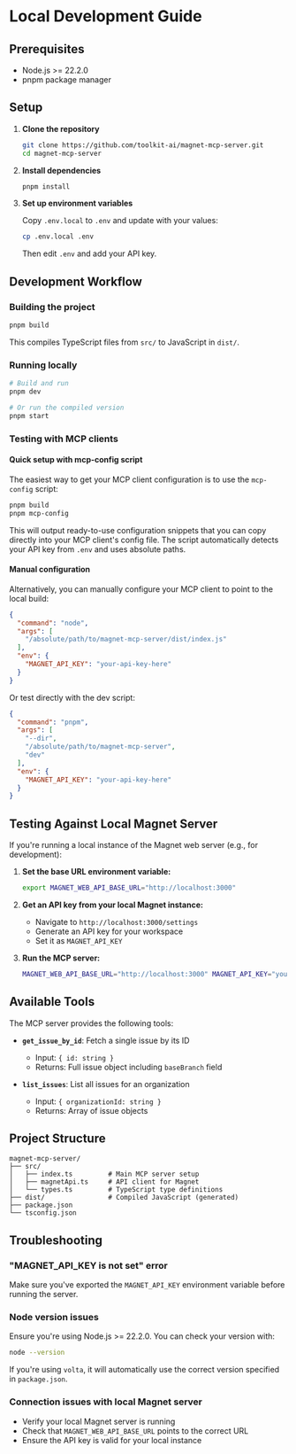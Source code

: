 # Local Development Guide

## Prerequisites

- Node.js >= 22.2.0
- pnpm package manager

## Setup

1. **Clone the repository**
   ```bash
   git clone https://github.com/toolkit-ai/magnet-mcp-server.git
   cd magnet-mcp-server
   ```

2. **Install dependencies**
   ```bash
   pnpm install
   ```

3. **Set up environment variables**

   Copy `.env.local` to `.env` and update with your values:

   ```bash
   cp .env.local .env
   ```

   Then edit `.env` and add your API key.

## Development Workflow

### Building the project

```bash
pnpm build
```

This compiles TypeScript files from `src/` to JavaScript in `dist/`.

### Running locally

```bash
# Build and run
pnpm dev

# Or run the compiled version
pnpm start
```

### Testing with MCP clients

#### Quick setup with mcp-config script

The easiest way to get your MCP client configuration is to use the `mcp-config` script:

```bash
pnpm build
pnpm mcp-config
```

This will output ready-to-use configuration snippets that you can copy directly into your MCP client's config file. The script automatically detects your API key from `.env` and uses absolute paths.

#### Manual configuration

Alternatively, you can manually configure your MCP client to point to the local build:

```json
{
  "command": "node",
  "args": [
    "/absolute/path/to/magnet-mcp-server/dist/index.js"
  ],
  "env": {
    "MAGNET_API_KEY": "your-api-key-here"
  }
}
```

Or test directly with the dev script:

```json
{
  "command": "pnpm",
  "args": [
    "--dir",
    "/absolute/path/to/magnet-mcp-server",
    "dev"
  ],
  "env": {
    "MAGNET_API_KEY": "your-api-key-here"
  }
}
```

## Testing Against Local Magnet Server

If you're running a local instance of the Magnet web server (e.g., for development):

1. **Set the base URL environment variable:**
   ```bash
   export MAGNET_WEB_API_BASE_URL="http://localhost:3000"
   ```

2. **Get an API key from your local Magnet instance:**
   - Navigate to `http://localhost:3000/settings`
   - Generate an API key for your workspace
   - Set it as `MAGNET_API_KEY`

3. **Run the MCP server:**
   ```bash
   MAGNET_WEB_API_BASE_URL="http://localhost:3000" MAGNET_API_KEY="your-local-api-key" pnpm dev
   ```

## Available Tools

The MCP server provides the following tools:

- **`get_issue_by_id`**: Fetch a single issue by its ID
  - Input: `{ id: string }`
  - Returns: Full issue object including `baseBranch` field

- **`list_issues`**: List all issues for an organization
  - Input: `{ organizationId: string }`
  - Returns: Array of issue objects

## Project Structure

```
magnet-mcp-server/
├── src/
│   ├── index.ts         # Main MCP server setup
│   ├── magnetApi.ts     # API client for Magnet
│   └── types.ts         # TypeScript type definitions
├── dist/                # Compiled JavaScript (generated)
├── package.json
└── tsconfig.json
```

## Troubleshooting

### "MAGNET_API_KEY is not set" error

Make sure you've exported the `MAGNET_API_KEY` environment variable before running the server.

### Node version issues

Ensure you're using Node.js >= 22.2.0. You can check your version with:
```bash
node --version
```

If you're using `volta`, it will automatically use the correct version specified in `package.json`.

### Connection issues with local Magnet server

- Verify your local Magnet server is running
- Check that `MAGNET_WEB_API_BASE_URL` points to the correct URL
- Ensure the API key is valid for your local instance
